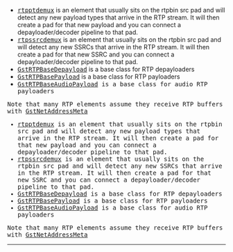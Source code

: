 * <tt><a href="/data/doc/gstreamer/head/gst-plugins-good-plugins/html/gst-plugins-good-plugins-rtpptdemux.html">rtpptdemux</a></tt>
  is an element that usually sits on the rtpbin src
  pad and will detect any new payload types that arrive in the RTP stream.
  It will then create a pad for that new payload and you can connect a
  depayloader/decoder pipeline to that pad.
* <tt><a href="/data/doc/gstreamer/head/gst-plugins-good-plugins/html/gst-plugins-good-plugins-rtpssrcdemux.html">rtpssrcdemux</a></tt>
  is an element that usually sits on the rtpbin src
  pad and will detect any new SSRCs that arrive in the RTP stream.
  It will then create a pad for that new SSRC and you can connect a
  depayloader/decoder pipeline to that pad.
* <tt><a href="/data/doc/gstreamer/head/gst-plugins-base-libs/html/gst-plugins-base-libs-gstrtpbasedepayload.html">GstRTPBaseDepayload</a></tt>
  is a base class for RTP depayloaders
* <tt><a href="/data/doc/gstreamer/head/gst-plugins-base-libs/html/gst-plugins-base-libs-gstrtpbasepayload.html">GstRTPBasePayload</a></tt>
  is a base class for RTP payloaders
* <tt><a href="/data/doc/gstreamer/head/gst-plugins-base-libs/html/gst-plugins-base-libs-gstrtpbaseaudiopayload.html">GstRTPBaseAudioPayload</a>
  is a base class for audio RTP payloaders



Note that many RTP elements assume they receive RTP buffers with
<a href="/data/doc/gstreamer/head/gstreamer-libs/html/gstreamer-libs-GstNetAddressMeta.html">GstNetAddressMeta</a>
* <tt><a href="/data/doc/gstreamer/head/gst-plugins-good-plugins/html/gst-plugins-good-plugins-rtpptdemux.html">rtpptdemux</a></tt>
  is an element that usually sits on the rtpbin src
  pad and will detect any new payload types that arrive in the RTP stream.
  It will then create a pad for that new payload and you can connect a
  depayloader/decoder pipeline to that pad.
* <tt><a href="/data/doc/gstreamer/head/gst-plugins-good-plugins/html/gst-plugins-good-plugins-rtpssrcdemux.html">rtpssrcdemux</a></tt>
  is an element that usually sits on the rtpbin src
  pad and will detect any new SSRCs that arrive in the RTP stream.
  It will then create a pad for that new SSRC and you can connect a
  depayloader/decoder pipeline to that pad.
* <tt><a href="/data/doc/gstreamer/head/gst-plugins-base-libs/html/gst-plugins-base-libs-gstrtpbasedepayload.html">GstRTPBaseDepayload</a></tt>
  is a base class for RTP depayloaders
* <tt><a href="/data/doc/gstreamer/head/gst-plugins-base-libs/html/gst-plugins-base-libs-gstrtpbasepayload.html">GstRTPBasePayload</a></tt>
  is a base class for RTP payloaders
* <tt><a href="/data/doc/gstreamer/head/gst-plugins-base-libs/html/gst-plugins-base-libs-gstrtpbaseaudiopayload.html">GstRTPBaseAudioPayload</a>
  is a base class for audio RTP payloaders



Note that many RTP elements assume they receive RTP buffers with
<a href="/data/doc/gstreamer/head/gstreamer-libs/html/gstreamer-libs-GstNetAddressMeta.html">GstNetAddressMeta</a>

---

